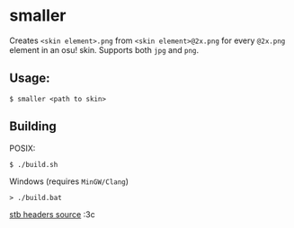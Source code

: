 # smaller

Creates `<skin element>.png` from `<skin element>@2x.png` for every `@2x.png` element in an osu! skin. Supports both `jpg` and `png`.

## Usage:
```console
$ smaller <path to skin>
```

## Building

POSIX:
```console
$ ./build.sh
```

Windows (requires `MinGW/Clang`)
```console
> ./build.bat
```

[stb headers source](https://github.com/nothings/stb) :3c
